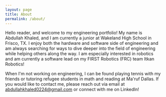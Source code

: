 ```yaml
---
layout: page
title: About
permalink: /about/
---
```


Hello reader, and welcome to my engineering portfolio! My name is Abdullah Khaled, and I am currently a junior at Wakeland High School in Frisco, TX. I enjoy both the hardware and software side of engineering and am always searching for ways to dive deeper into the field of engineering while helping others along the way. I am especially interested in robotics and am currently a software lead on my FIRST Robotics (FRC) team Itkan Robotics!

When I'm not working on engineering, I can be found playing tennis with my friends or tutoring refugee students in math and reading at Ma'ruf Dallas. If you would like to contact me, please reach out via email at abdullahkhaled0224@gmail.com or connect with me on LinkedIn!
